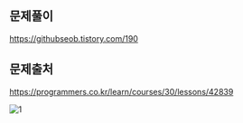 ## 문제풀이
https://githubseob.tistory.com/190
## 문제출처
https://programmers.co.kr/learn/courses/30/lessons/42839

![1](https://user-images.githubusercontent.com/83795383/164017797-81fece64-ed0f-40e2-88b7-c18435390e6f.jpg)